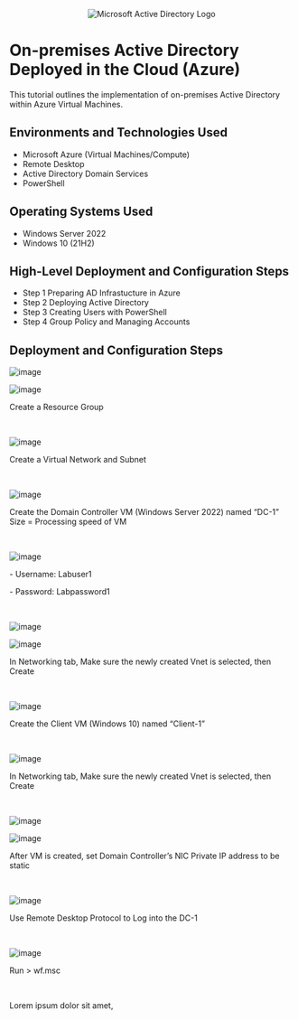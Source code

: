 <p align="center">
<img src="https://i.imgur.com/pU5A58S.png" alt="Microsoft Active Directory Logo"/>
</p>

<h1>On-premises Active Directory Deployed in the Cloud (Azure)</h1>
This tutorial outlines the implementation of on-premises Active Directory within Azure Virtual Machines.<br />


<h2>Environments and Technologies Used</h2>

- Microsoft Azure (Virtual Machines/Compute)
- Remote Desktop
- Active Directory Domain Services
- PowerShell

<h2>Operating Systems Used </h2>

- Windows Server 2022
- Windows 10 (21H2)

<h2>High-Level Deployment and Configuration Steps</h2>

- Step 1 Preparing AD Infrastucture in Azure
- Step 2 Deploying Active Directory
- Step 3 Creating Users with PowerShell
- Step 4 Group Policy and Managing Accounts

<h2>Deployment and Configuration Steps</h2>

![image](https://github.com/user-attachments/assets/4edcd31e-145d-418c-b085-c02b138e773f)

![image](https://github.com/user-attachments/assets/8b97b666-63bd-4068-a015-baaaf045da1d)

<p>
Create a Resource Group
</p>
<br />


![image](https://github.com/user-attachments/assets/2268d063-3223-4e1a-a920-a7b17e896bb5)

<p>
Create a Virtual Network and Subnet
</p>
<br />

![image](https://github.com/user-attachments/assets/a881922b-1b85-439a-acb1-54dce2cf4a74)

<p>
Create the Domain Controller VM (Windows Server 2022) named “DC-1” Size = Processing speed of VM
</p>
<br />


![image](https://github.com/user-attachments/assets/071ce730-d228-4412-92dc-acf5f8ccd903)

<p>
- Username: Labuser1
  </p>
- Password: Labpassword1
</p>
<br />


![image](https://github.com/user-attachments/assets/d4e30e71-de6c-4b26-822d-81250469e3c4)

![image](https://github.com/user-attachments/assets/a6a84c56-ef1c-4d4f-8001-f4487b290495)

<p>
In Networking tab, Make sure the newly created Vnet is selected, then Create
</p>
<br />


![image](https://github.com/user-attachments/assets/42174e2d-e08d-4681-ba37-e753b0a12c3a)

<p>
Create the Client VM (Windows 10) named “Client-1”
</p>
<br />


![image](https://github.com/user-attachments/assets/7c2f2ea8-bfb9-47ef-bf1e-30c08bbb0b8a)

<p>
In Networking tab, Make sure the newly created Vnet is selected, then Create
</p>
<br />


![image](https://github.com/user-attachments/assets/a1927aca-558f-4f95-9946-b46b8de4b99f)

![image](https://github.com/user-attachments/assets/bd8a3094-9540-4703-a385-ee12e2ad1b51)

<p>
After VM is created, set Domain Controller’s NIC Private IP address to be static
</p>
<br />


![image](https://github.com/user-attachments/assets/f239703e-8f60-47b8-beb4-68b03b476c5a)

<p>
Use Remote Desktop Protocol to Log into the DC-1 
</p>
<br />

![image](https://github.com/user-attachments/assets/91370c17-bafe-437f-85b9-8bf4dc2c338a)

<p>
Run > wf.msc
</p>
<br />


















<p>
Lorem ipsum dolor sit amet,
</p>
<br />

